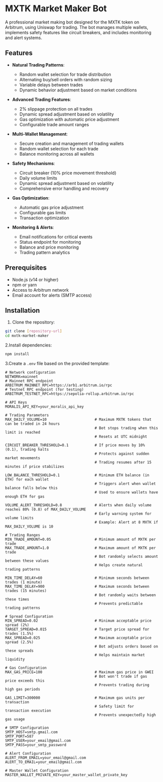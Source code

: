 # MXTK Market Maker Bot

A professional market making bot designed for the MXTK token on Arbitrum, using Uniswap for trading. The bot manages multiple wallets, implements safety features like circuit breakers, and includes monitoring and alert systems.

## Features

- **Natural Trading Patterns**:
  - Random wallet selection for trade distribution
  - Alternating buy/sell orders with random sizing
  - Variable delays between trades
  - Dynamic behavior adjustment based on market conditions

- **Advanced Trading Features**:
  - 2% slippage protection on all trades
  - Dynamic spread adjustment based on volatility
  - Gas optimization with automatic price adjustment
  - Configurable trade amount ranges
  
- **Multi-Wallet Management**:
  - Secure creation and management of trading wallets
  - Random wallet selection for each trade
  - Balance monitoring across all wallets
  
- **Safety Mechanisms**:
  - Circuit breaker (10% price movement threshold)
  - Daily volume limits
  - Dynamic spread adjustment based on volatility
  - Comprehensive error handling and recovery

- **Gas Optimization**:
  - Automatic gas price adjustment
  - Configurable gas limits
  - Transaction optimization

- **Monitoring & Alerts**:
  - Email notifications for critical events
  - Status endpoint for monitoring
  - Balance and price monitoring
  - Trading pattern analytics

## Prerequisites

- Node.js (v14 or higher)
- npm or yarn
- Access to Arbitrum network
- Email account for alerts (SMTP access)

## Installation

1. Clone the repository:

```bash
git clone [repository-url]
cd mxtk-market-maker
```

2.Install dependencies:

```bash
npm install
```

3.Create a `.env` file based on the provided template:

```env
# Network configuration
NETWORK=mainnet
# Mainnet RPC endpoint
ARBITRUM_MAINNET_RPC=https://arb1.arbitrum.io/rpc
# Testnet RPC endpoint (for testing)
ARBITRUM_TESTNET_RPC=https://sepolia-rollup.arbitrum.io/rpc

# API Keys
MORALIS_API_KEY=your_moralis_api_key

# Trading Parameters
MAX_DAILY_VOLUME=10                      # Maximum MXTK tokens that can be traded in 24 hours
                                         # Bot stops trading when this limit is reached
                                         # Resets at UTC midnight

CIRCUIT_BREAKER_THRESHOLD=0.1            # If price moves by 10% (0.1), trading halts
                                         # Protects against sudden market movements
                                         # Trading resumes after 15 minutes if price stabilizes

LOW_BALANCE_THRESHOLD=0.1                # Minimum ETH balance (in ETH) for each wallet
                                         # Triggers alert when wallet balance falls below this
                                         # Used to ensure wallets have enough ETH for gas

VOLUME_ALERT_THRESHOLD=0.8               # Alerts when daily volume reaches 80% (0.8) of MAX_DAILY_VOLUME
                                         # Early warning system for volume limits
                                         # Example: Alert at 8 MXTK if MAX_DAILY_VOLUME is 10

# Trading Ranges
MIN_TRADE_AMOUNT=0.05                    # Minimum amount of MXTK per trade
MAX_TRADE_AMOUNT=1.0                     # Maximum amount of MXTK per trade
                                         # Bot randomly selects amount between these values
                                         # Helps create natural trading patterns

MIN_TIME_DELAY=60                        # Minimum seconds between trades (1 minute)
MAX_TIME_DELAY=900                       # Maximum seconds between trades (15 minutes)
                                         # Bot randomly waits between these times
                                         # Prevents predictable trading patterns

# Spread Configuration
MIN_SPREAD=0.02                          # Minimum acceptable price spread (2%)
TARGET_SPREAD=0.015                      # Target price spread for trades (1.5%)
MAX_SPREAD=0.025                         # Maximum acceptable price spread (2.5%)
                                         # Bot adjusts orders based on these spreads
                                         # Helps maintain market liquidity

# Gas Configuration
MAX_GAS_PRICE=100                        # Maximum gas price in GWEI
                                         # Bot won't trade if gas price exceeds this
                                         # Prevents trading during high gas periods

GAS_LIMIT=300000                         # Maximum gas units per transaction
                                         # Safety limit for transaction execution
                                         # Prevents unexpectedly high gas usage

# SMTP Configuration
SMTP_HOST=smtp.gmail.com
SMTP_PORT=587
SMTP_USER=your_email@gmail.com
SMTP_PASS=your_smtp_password

# Alert Configuration
ALERT_FROM_EMAIL=your_email@gmail.com
ALERT_TO_EMAIL=your_email@gmail.com

# Master Wallet Configuration
MASTER_WALLET_PRIVATE_KEY=your_master_wallet_private_key
```
